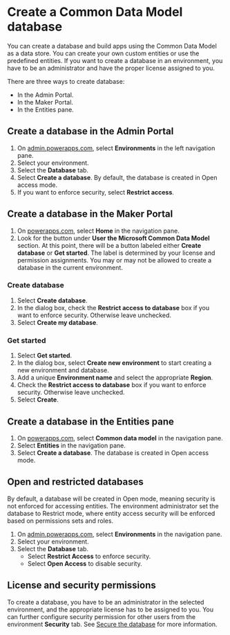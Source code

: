 <properties
	pageTitle="Create a Common Data Model database | Microsoft Common Data Model"
	description="Create a Common Data Model database"
	services="powerapps"
	documentationCenter="na"
	authors="nimakms"
	manager="robinarh"
	editor=""
	tags=""/>

<tags
   ms.service="powerapps"
   ms.devlang="na"
   ms.topic="article"
   ms.tgt_pltfrm="na"
   ms.workload="na"
   ms.date="10/16/2016"
   ms.author="robinr"/>

# Create a Common Data Model database
You can create a database and build apps using the Common Data Model as a data store. You can create your own custom entities or use the predefined entities. If you want to create a database in an environment, you have to be an administrator and have the proper license assigned to you.

There are three ways to create database:
+ In the Admin Portal.
+ In the Maker Portal.
+ In the Entities pane.

## Create a database in the Admin Portal
1. On [admin.powerapps.com](https://admin.powerapps.com), select **Environments** in the left navigation pane.
1. Select your environment.
1. Select the **Database** tab.
1. Select **Create a database**. By default, the database is created in Open access mode.
1. If you want to enforce security, select **Restrict access**.

## Create a database in the Maker Portal
1. On [powerapps.com](https://web.powerapps.com), select **Home** in the navigation pane.
1. Look for the button under **User the Microsoft Common Data Model** section. At this point, there will be a button labeled either **Create database** or **Get started**. The label is determined by your license and permission assignments. You may or may not be allowed to create a database in the current environment.

### Create database
1. Select **Create database**.
1. In the dialog box, check the **Restrict access to database** box if you want to enforce security. Otherwise leave unchecked.
1. Select **Create my database**.

### Get started
1. Select **Get started**.
1. In the dialog box, select **Create new environment** to start creating a new environment and database.
1. Add a unique **Environment name** and select the appropriate **Region**.
1. Check the **Restrict access to database** box if you want to enforce security. Otherwise leave unchecked.
1. Select **Create**.

## Create a database in the Entities pane
1. On [powerapps.com](https://web.powerapps.com), select **Common data model** in the  navigation pane.
1. Select **Entities** in the navigation pane.
1. Select **Create a database**. The database is created in Open access mode.

## Open and restricted databases
By default, a database will be created in Open mode, meaning security is not enforced for accessing entities. The environment administrator set the database to Restrict mode, where entity access security will be enforced based on permissions sets and roles.

1. On [admin.powerapps.com](https://admin.powerapps.com), select **Environments** in the  navigation pane.
1. Select your environment.
1. Select the **Database** tab.
    + Select **Restrict Access** to enforce security.
    + Select **Open Access** to disable security.

## License and security permissions
To create a database, you have to be an administrator in the selected environment, and  the appropriate license has to be assigned to you. You can further configure security permission for other users from the environment **Security** tab. See [Secure the database](database-security.md) for more information.

